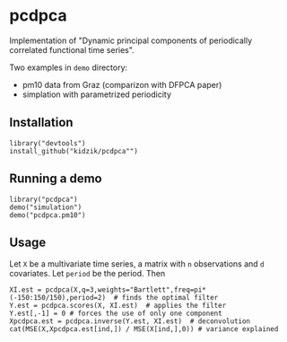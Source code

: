 # pcdpca

Implementation of "Dynamic principal components of periodically correlated functional time series".

Two examples in `demo` directory:

  - pm10 data from Graz (comparizon with DFPCA paper)
  - simplation with parametrized periodicity

## Installation

    library("devtools")
    install_github("kidzik/pcdpca"")

## Running a demo

    library("pcdpca")
    demo("simulation")
    demo("pcdpca.pm10")

## Usage

Let `X` be a multivariate time series, a matrix with `n` observations and `d` covariates.
Let `period` be the period. Then

    XI.est = pcdpca(X,q=3,weights="Bartlett",freq=pi*(-150:150/150),period=2)  # finds the optimal filter
    Y.est = pcdpca.scores(X, XI.est)  # applies the filter
    Y.est[,-1] = 0 # forces the use of only one component
    Xpcdpca.est = pcdpca.inverse(Y.est, XI.est)  # deconvolution
    cat(MSE(X,Xpcdpca.est[ind,]) / MSE(X[ind,],0)) # variance explained
